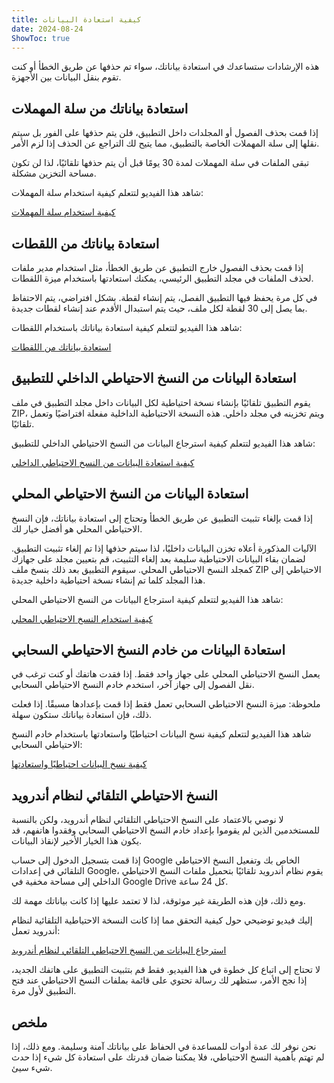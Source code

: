 ```yaml
---
title: كيفية استعادة البيانات  
date: 2024-08-24
ShowToc: true
---
```


هذه الإرشادات ستساعدك في استعادة بياناتك، سواء تم حذفها عن طريق الخطأ أو كنت تقوم بنقل البيانات بين الأجهزة.

## استعادة بياناتك من سلة المهملات

إذا قمت بحذف الفصول أو المجلدات داخل التطبيق، فلن يتم حذفها على الفور بل سيتم نقلها إلى سلة المهملات الخاصة بالتطبيق، مما يتيح لك التراجع عن الحذف إذا لزم الأمر.

تبقى الملفات في سلة المهملات لمدة 30 يومًا قبل أن يتم حذفها تلقائيًا، لذا لن تكون مساحة التخزين مشكلة.

شاهد هذا الفيديو لتتعلم كيفية استخدام سلة المهملات:

[كيفية استخدام سلة المهملات](https://youtube.com/shorts/WUrHmY4-T30?feature=share)

## استعادة بياناتك من اللقطات

إذا قمت بحذف الفصول خارج التطبيق عن طريق الخطأ، مثل استخدام مدير ملفات لحذف الملفات في مجلد التطبيق الرئيسي، يمكنك استعادتها باستخدام ميزة اللقطات.

في كل مرة يحفظ فيها التطبيق الفصل، يتم إنشاء لقطة. بشكل افتراضي، يتم الاحتفاظ بما يصل إلى 30 لقطة لكل ملف، حيث يتم استبدال الأقدم عند إنشاء لقطات جديدة.

شاهد هذا الفيديو لتتعلم كيفية استعادة بياناتك باستخدام اللقطات:

[استعادة بياناتك من اللقطات](https://youtu.be/QRlzmj-Vp88)

## استعادة البيانات من النسخ الاحتياطي الداخلي للتطبيق

يقوم التطبيق تلقائيًا بإنشاء نسخة احتياطية لكل البيانات داخل مجلد التطبيق في ملف ZIP، ويتم تخزينه في مجلد داخلي. هذه النسخة الاحتياطية الداخلية مفعلة افتراضيًا وتعمل تلقائيًا.

شاهد هذا الفيديو لتتعلم كيفية استرجاع البيانات من النسخ الاحتياطي الداخلي للتطبيق:

[كيفية استعادة البيانات من النسخ الاحتياطي الداخلي](https://youtube.com/shorts/GAOLcbpsCHQ?feature=share)

## استعادة البيانات من النسخ الاحتياطي المحلي

إذا قمت بإلغاء تثبيت التطبيق عن طريق الخطأ وتحتاج إلى استعادة بياناتك، فإن النسخ الاحتياطي المحلي هو أفضل خيار لك.

الآليات المذكورة أعلاه تخزن البيانات داخليًا، لذا سيتم حذفها إذا تم إلغاء تثبيت التطبيق. لضمان بقاء البيانات الاحتياطية سليمة بعد إلغاء التثبيت، قم بتعيين مجلد على جهازك كمجلد النسخ الاحتياطي المحلي. سيقوم التطبيق بعد ذلك بنسخ ملف ZIP الاحتياطي إلى هذا المجلد كلما تم إنشاء نسخة احتياطية داخلية جديدة.

شاهد هذا الفيديو لتتعلم كيفية استرجاع البيانات من النسخ الاحتياطي المحلي:

[كيفية استخدام النسخ الاحتياطي المحلي](https://youtu.be/Y-M5V3OKWM8)

## استعادة البيانات من خادم النسخ الاحتياطي السحابي

يعمل النسخ الاحتياطي المحلي على جهاز واحد فقط. إذا فقدت هاتفك أو كنت ترغب في نقل الفصول إلى جهاز آخر، استخدم خادم النسخ الاحتياطي السحابي.

ملحوظة: ميزة النسخ الاحتياطي السحابي تعمل فقط إذا قمت بإعدادها مسبقًا. إذا فعلت ذلك، فإن استعادة بياناتك ستكون سهلة.

شاهد هذا الفيديو لتتعلم كيفية نسخ البيانات احتياطيًا واستعادتها باستخدام خادم النسخ الاحتياطي السحابي:

[كيفية نسخ البيانات احتياطيًا واستعادتها](https://youtube.com/shorts/F2UTxySivO4)

## النسخ الاحتياطي التلقائي لنظام أندرويد

لا نوصي بالاعتماد على النسخ الاحتياطي التلقائي لنظام أندرويد، ولكن بالنسبة للمستخدمين الذين لم يقوموا بإعداد خادم النسخ الاحتياطي السحابي وفقدوا هاتفهم، قد يكون هذا الخيار الأخير لإنقاذ البيانات.

إذا قمت بتسجيل الدخول إلى حساب Google الخاص بك وتفعيل النسخ الاحتياطي التلقائي في إعدادات Google، يقوم نظام أندرويد تلقائيًا بتحميل ملفات النسخ الاحتياطي الداخلي إلى مساحة مخفية في Google Drive كل 24 ساعة.

ومع ذلك، فإن هذه الطريقة غير موثوقة، لذا لا تعتمد عليها إذا كانت بياناتك مهمة لك.

إليك فيديو توضيحي حول كيفية التحقق مما إذا كانت النسخة الاحتياطية التلقائية لنظام أندرويد تعمل:

[استرجاع البيانات من النسخ الاحتياطي التلقائي لنظام أندرويد](https://youtu.be/PMrsCCpMebk)

لا تحتاج إلى اتباع كل خطوة في هذا الفيديو. فقط قم بتثبيت التطبيق على هاتفك الجديد، إذا نجح الأمر، ستظهر لك رسالة تحتوي على قائمة بملفات النسخ الاحتياطي عند فتح التطبيق لأول مرة.

## ملخص

نحن نوفر لك عدة أدوات للمساعدة في الحفاظ على بياناتك آمنة وسليمة. ومع ذلك، إذا لم تهتم بأهمية النسخ الاحتياطي، فلا يمكننا ضمان قدرتك على استعادة كل شيء إذا حدث شيء سيئ.
